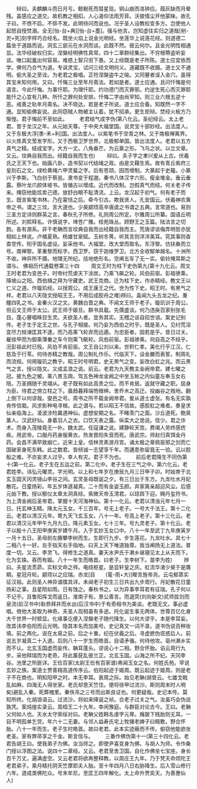 <!-- { "loadSidebar": true } -->
　　辩曰。夫麒麟斗而日月亏。鲸鲵死而彗星现。铜山崩而洛钟应。葭灰缺而月晕残。盖感应之道交。故机教之相扣。人心渴仰法雨芳菲。沃彼情尘开他蒙昧。故孔子曰。不愤不启。不悱不发。此明待问而说也。况乎圣人设教权变多方。岂使他人起怒自授焚溺。全无[怡-台+典][怡-台+墨]。强与他言。岂知虚往实归之道哉[剜-夗+死]刻字样巧合经名。既坐火焰上说金光明经。坐莲华上说莲花经。则道德二篇坐于道路而说。洞玄三部元在水洞而谈。此既不然。彼云何尔。且金光明性相通显。法华经破权归实。涅槃经明佛性真常。四十二章群经集出。不穷根蔕盗听妄谈。唯口起羞出何容易。难惑上智只诳下愚。又上经既是老子所陈。道士应宜依而学。佛何乃合气为道。专讽灵宝。试问三经文明何义。道藏既不收摄。道士又不通明。偷大圣之至诠。为老君之极唱。正符涅槃盗牛之喻。又同瞽者误入金穴。虽得其宝未知何用。又曰。忏悔三业至年月斋法。若如是者。道士应通。且问忏悔是何语言。今此忏悔。为事忏耶。为理忏耶。约功德门而灭罪邪。约逆生死心而灭罪耶能忏之心宜有几种。所忏之罪何处安排。忏悔二字由尚罕知。则三业六根五逆十恶。戒善之轨年月斋名。决不晓达。若是老子所说。道士应合备。知既然一字不通。显知偷佛妄说。此同窃贼人物被主认着。犹不招承。更生拒辩。焚经火板方乃惭惶。君子悔前不至如此。
　　老君结气成字伪(第八化云。圣纪经云。太上老君。昔于龙汉之年。从元始天尊。于中央大福堂国。说灵宝十部妙经。出法度人。又于东极大浮[黍-禾+利]国。出法度人。以紫笔书于空青之林。又于南极禅离界。以火炼真文莹发字形。又于西极卫罗世界。北极郁单国。皆出法度人。老君以五方真气之精。结成宝字。大方一丈。八角垂芒。为云篆之形。飞鸟之状。以立文章。又云。坟典自我而出。经籍自我而生也)
　　辩曰。夫子字之聿兴爰从上古。伏羲氏之王天下也。始画八卦。造书契以代结绳之政。由是文藉生焉。故有青丘紫府三皇刻石之文。绿检黄绳六甲灵蜚之字。后有苍颉。因而增制。大篆起于史籕。小篆兴于李斯。飞白创于蔡邕。隶书变于程邈。秦书八体汉字六形。瘦金堆金。垂云垂露。蔡叶龙爪颜体坡书。皆循古以增成。近代而改制。岂假真气而结。何关老子传来。掩窃他能炫卖己德。放舒白眼不耻清流。上云。龙汉起于初气。何有老子而生。既言紫笔书林。乃在蒙恬之后。牵今引古。欺我贤人。孔安国云。伏羲神农黄帝之书。谓之三坟。言大道也。少昊颛顼高辛唐虞之书谓之五典。言常道也。易则三圣方定诗则群英之言。春秋孔子所修。礼则周公所定。尔雅周公所纂。国语丘明所述。刘熙释名。许慎说字。埤苍广雅。桂苑珠丛。顾野王之玉篇。陆法言之切韵。各有源系。非干老聃而言坟典自我而出经籍自我而主。荒唐谬谈侮弄明哲亦犹相如上林说。卢橘夏熟。杨雄甘泉赋。玉树冬菁。听其言则洋洋美耳。究其事则杳杳空传。矧乎国名虚设。妄采他书。大福堂。改大堂而取名。东浮黎。彷扶桑而立号。南禅黎。革重黎而标字。西卫罗。窃于迦维罗卫。北方全收郁单越名。十洲所不收。神异所不摄。地理无所纪。括地绝形名。空阐五车了无一实。偷铃掩耳斯之谓与。
佛祖历代通载卷第三十四
　　周文王时为柱下史伪第九(第十九化云。周文王时老君为变邑子。时帝纣荒虐天下涂炭。乃乘飞飙之轮。风伯前驱。彭祖骖乘。降坡山之阳。西伯揖之拜为守藏吏。武王克商。迁为柱下史。作赤精经。教文王以仁义之道。作璇玑经。以授周公。成王康王之代。世为性下史。昭王时。有黑气之祥。老君以八天隐文授昭王王。不用后成胶舟之难)辨曰。盖闻九头五龙之纪。重瞳四乳之书。金秦火汉之文。黄魏白晋之典。不闻文王师于老子。璇玑训于周公。但云文王师于太公。武王师于姬旦。群书具载。先儒盛谈。何乃违戾百家别张毛目。蓬心瞽唱睐目生灵。夫欲圣人者。宜务其实。无稽之谈自招世诮。案史记别传。老子生于定王之世。与孔子相接。何乃妄为西伯之时乎。既是圣人。见纣荒淫宜尽力规谏匡其不逮。而乃高乘飞轮弃而远遁。为忠臣者。固若是乎。昔日过关。雇徐甲而为御乘薄軬之车今则乘飞颷轮。风伯前驱。彭祖骖乘。何自高之不经乎。况彭祖此时已殁。风伯不肯前驱。文王自公刘以来。世积仁孝。美化行乎江汉。仁慈及于行苇。何待赤精之教哉。周公制礼作乐。代临天下。设金縢而表誓。制周礼而流规。何用璇玑之教乎。昭王时号明君。史无黑气之变。妄改白虹之兆。而云黑气之言。授以隐文。又成孟浪之说。前云。老君为九天教主金阙帝君。建七曜之冠。披九色之帔。乘八景玉舆。驾五色神龙金阙之中坐玉帐之内仙童左奉玉女右陪。万圣拥随千灵翊从。老子既有如此高贵之位。而不肯居。返就守藏之职。屈身为臣。侍君之傍立柱之下。晨趋暮拜端笏搢绅。舍乔木之高迁。投幽谷之贱地。翻上倒下以何谬哉。燮邑之号。周书之所不载金阙帝君。爰从道士虚张。有名无实孰肯传信栽。风求影种电寻根。此之谓与。若以昭王不信故。感胶舡之难者。奏皇求仙亲临海上。凌波涉险冀遇神仙。虚想安期之名。不睹羡门之面。沙丘道死。鲍臭薰人。汉武好仙。身着羽人之衣。口饮天表之露。纵栾大之诡说。信少。君之诈术。而身入茂陵竟无一补。魏太武。任寇谦之说。建静轮天宫。费竭人劳终感疠疾。用武帝。口服丹药身服黄衣。热发晋阳失音而死。唐武宗。师赵归真饵金丹药。会昌不满早致崩亡。近宋上皇。信林灵素游月宫。诵太极之章佩驱邪之剑而亡国破家身死东韩。此之数君。皆倾诚一志望享千年。而遘患弥留竟无一验。讥以胶船之难。不亦妄求人过乎。幸人有灾。君子不为也。
　　前后老君降生不同伪第十(第一化云。老子生在五运之前。第二化中。老子生在三气之中。第六化云。老君姓李。讳弘元曜灵。字光明。以上和七年岁在庚辰九月三日甲子卯。时始育于北玄玉国天冈灵镜山李谷之间。玄灵圣母既诞之夕。有三日出于东方。九龙吐水月妃散花。日童扬彩。年五岁体道凝真。二十而有金姿玉颜。弃家离亲超迎风尘。后感元始下教。授以郁仪太章太洞真经。紫微天帝玉清君。以琼舆下迎。赐丹玺符书。为上清金阙后圣帝君。掌握十天河海神仙。第十一化云。老君以清浊元年七月一日。托玄神玉精。降太元玉女。千三百年。号无上老子。一号大千法王。第十二化云。老君以清汉元年。寄九天飞玄玉女。八十一年。号高上老子。第十三化云。老君以清汉元年甲午九月九日。降元素玉女。七十三年。号九灵老子。第十化云。老子以殷十八王阳甲庚寅岁建午月。入于玄妙玉女口中。八十一年至武丁九年庚寅岁一月十五日。圣母剖左腋攀李树而生。生即行九步。步生莲花。九龙吐水。具七十二相八十一好。左手指天右手指地。曰天上天下唯道独尊。我当阐扬无上道法。普度一切。又云。李灵飞。得修生之道真。妻天水尹氏于濑乡昼寝见太上从天而下。化为玄铢。吞而有娠。八十一年生而皓首。曰老子。生李树下。苗李为姓)
　　辨曰。夫星流贯昴。实标文命之祥。电绕枢星。是显轩皇之庆。虹流华渚少昊于是膺期。星冠月轮。颛顼以之应瑞。赤龙[目　　(電-雨+大)]瞹言旌帝尧。云屯郁蒸实征汉祖。此则圣人神异谱牒具详。未闻老子初生三日共出九步周行。月妃散花日童扬彩之事。且星陨如雨。日有蚀之。春秋书之。以为异事李耳若有征瑞。孔子何以不记乎。且鲁阳挥戈而返日。淮南子有。景公善言。而退荧(刘向新文)贰师拔剑而泉流(前汉书中)耿恭拜井而水出(后汉书中)于有奇相书为美谈。老既无文。事必虚唱。倚他大圣取为神奇。夫圣人现相虽有多途。托化诞生事无两体。世尊百亿化身大千世界一时顿显。化缘事讫便入涅槃老子随代降生。以何大谬乎。本是李耳妄。改其讳李伯阳而云光明。隐其本名而加美号。史记真文一词不录。道书伪说百种妆填。前之两化。说在太易之前。后之十重。纪在伏羲之后。寻虚摭伪诳惑后人。前说五岁凝真二十入道。后则八十一岁生而皓首。自语矛循。何待他攻。亳州濑乡实而不认。北玄玉国虚而妄传。聃耳蓬头。谬说心十二相。野合怀胎。谄云周行九步。采他释瑞而为老奇。将此薰莸乱彼兰芷。北玄玉国。山海之所不纪。天冈李谷。池里之所匪详。王俭百家(太尉王俭有百家谱)弗闻玉女之名。何姓氏苑。罕说玄妙之族。案道士贾善翔高道传序云。伯阳起迹于姬周。既云起迹于姬周。则是老子不在商也。明知阳甲之时。本无李耳。衰周之际。始见老聃(胡曾云。七雄戈戟乱如麻。四海无人得坐家。老氏却思天竺住。便将徐甲过流沙。斯则周末时人明矣)避乱入秦。死葬槐里。秦佚吊之三号而出斯良证也。何更疑哉。史记本传。莫知所终。化胡浪语云。过流沙。将如来降诞之祯。合老子过关之气。汝虽巧会伪说孰凭。案炖煌实录云。周桓王二十九年。幸闲豫庭。与群臣对论古今。王曰。老聃父何如人也。天水太守索绥对曰。老聃父姓韩名虔字元卑。癃跛下贱胎则无耳。一目不明孤单乞贷。年六十二无妻。与邻人益寿氏宅上牧猪老婢子曰精敷。野合怀胎。八十一年而生。老子生时皓首。故曰老君。此本实迹蔽而不传。偷窃他能欲张老圣。家有弊帚享之千金。斯言信与。
　　三番作佛伪第十一(第三十四化云。老君告胡王曰。使我弟子为佛。汝当师之。即使尹喜变身为佛。与胡人为师。令作桑门授以浮图之法。说四十二章经。又云。老君至舍卫国。自化作佛坐七宝座。身长百千万丈。遍满虚空。又云老君将欲再整释教。以周庄王九年。乃于梵天命烦陀王老君弟子。乘月精托阴天竺摩耶夫人胎。至十年四月八日右胁降生。后入雪山修行六年。道成类佛陀众。号末牟尼。至匡王四年解化。太上命升贾奕天。为善惠仙人)
